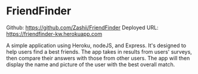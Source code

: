 # FriendFinder

Github: https://github.com/Zashii/FriendFinder
Deployed URL: https://friendfinder-kw.herokuapp.com

A simple application using Heroku, nodeJS, and Express. It's designed to help users find a best friends. The app takes in results from users' surveys, then compare their answers with those from other users. The app will then display the name and picture of the user with the best overall match. 
